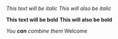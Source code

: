 *This text will be italic*
_This will also be italic_

**This text will be bold**
__This will also be bold__

_You **can** combine them_ Welcome
